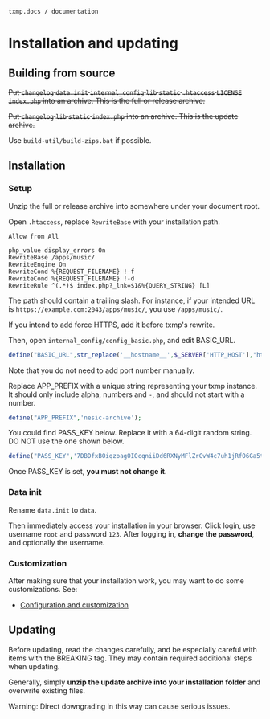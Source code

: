 `txmp.docs / documentation`

# Installation and updating

## Building from source

~~Put `changelog` `data.init` `internal_config` `lib` `static` `.htaccess` `LICENSE` `index.php` into an archive. This is the full or release archive.~~

~~Put `changelog` `lib` `static` `index.php` into an archive. This is the update archive.~~

Use `build-util/build-zips.bat` if possible.

## Installation

### Setup

Unzip the full or release archive into somewhere under your document root.

Open `.htaccess`, replace `RewriteBase` with your installation path.

```plain
Allow from All

php_value display_errors On
RewriteBase /apps/music/
RewriteEngine On
RewriteCond %{REQUEST_FILENAME} !-f
RewriteCond %{REQUEST_FILENAME} !-d
RewriteRule ^(.*)$ index.php?_lnk=$1&%{QUERY_STRING} [L]

```

The path should contain a trailing slash. For instance, if your intended URL is `https://example.com:2043/apps/music/`, you use `/apps/music/`.

If you intend to add force HTTPS, add it before txmp's rewrite.

Then, open `internal_config/config_basic.php`, and edit BASIC_URL.

```php
define("BASIC_URL",str_replace('__hostname__',$_SERVER['HTTP_HOST'],"http://__hostname__/apps/music/"));
```

Note that you do not need to add port number manually.

Replace APP_PREFIX with a unique string representing your txmp instance. It should only include alpha, numbers and `-`, and should not start with a number.

```php
define("APP_PREFIX",'nesic-archive');
```

You could find PASS_KEY below. Replace it with a 64-digit random string. DO NOT use the one shown below.

```php
define("PASS_KEY",'7DBDfxBOiqzoagOIOcqniiDd6RXNyMFlZrCvW4c7uh1jRfO6Ga5tBj5PPoFdLj4P');
```

Once PASS_KEY is set, **you must not change it**.

### Data init

Rename `data.init` to `data`.

Then immediately access your installation in your browser. Click login, use username `root` and password `123`. After logging in, **change the password**, and optionally the username.

### Customization

After making sure that your installation work, you may want to do some customizations. See:

- [Configuration and customization](./config.md)

## Updating

Before updating, read the changes carefully, and be especially careful with items with the BREAKING tag. They may contain required additional steps when updating.

Generally, simply **unzip the update archive into your installation folder** and overwrite existing files.

Warning: Direct downgrading in this way can cause serious issues.
